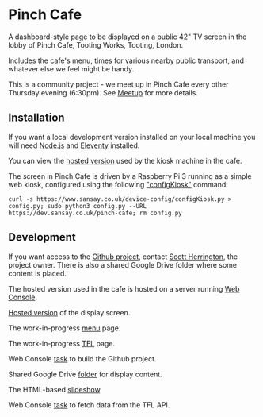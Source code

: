 # Pinch Cafe

A dashboard-style page to be displayed on a public 42" TV screen in the lobby of Pinch Cafe, Tooting Works, Tooting, London.

Includes the cafe's menu, times for various nearby public transport, and whatever else we feel might be handy.

This is a community project - we meet up in Pinch Cafe every other Thursday evening (6:30pm). See [Meetup](https://www.meetup.com/sw-london-design-code-coffee-eve/) for more details.

## Installation

If you want a local development version installed on your local machine you will need [Node.js](https://nodejs.org/en/) and [Eleventy](https://www.11ty.dev/) installed.

You can view the [hosted version](https://dev.sansay.co.uk/pinch-cafe) used by the kiosk machine in the cafe.

The screen in Pinch Cafe is driven by a Raspberry Pi 3 running as a simple web kiosk, configured using the following ["configKiosk"](https://github.com/dhicks6345789/device-config) command:

```
curl -s https://www.sansay.co.uk/device-config/configKiosk.py > config.py; sudo python3 config.py --URL https://dev.sansay.co.uk/pinch-cafe; rm config.py
```

## Development

If you want access to the [Github project](https://github.com/scottdh/pinch-cafe), contact [Scott Herrington](https://github.com/scottdh), the project owner. There is also a shared Google Drive folder where some content is placed.

The hosted version used in the cafe is hosted on a server running [Web Console](https://github.com/dhicks6345789/web-console).

[Hosted version](https://dev.sansay.co.uk/pinch-cafe) of the display screen.

The work-in-progress [menu](https://dev.sansay.co.uk/pinch-cafe/menu/) page.

The work-in-progress [TFL](https://dev.sansay.co.uk/pinch-cafe/tfl/) page.

Web Console [task](https://dev.sansay.co.uk/view?taskID=pinch-cafe) to build the Github project.

Shared Google Drive [folder](https://drive.google.com/drive/folders/1JYy3Vd2T3y7-sOH_7hZktn-4Ax8KW_RJ?usp=sharing) for display content.

The HTML-based [slideshow](https://dev.sansay.co.uk/pinch-cafe/slideshow/).

Web Console [task](https://dev.sansay.co.uk/view?taskID=lv04p52ns6fqnbzi) to fetch data from the TFL API.
